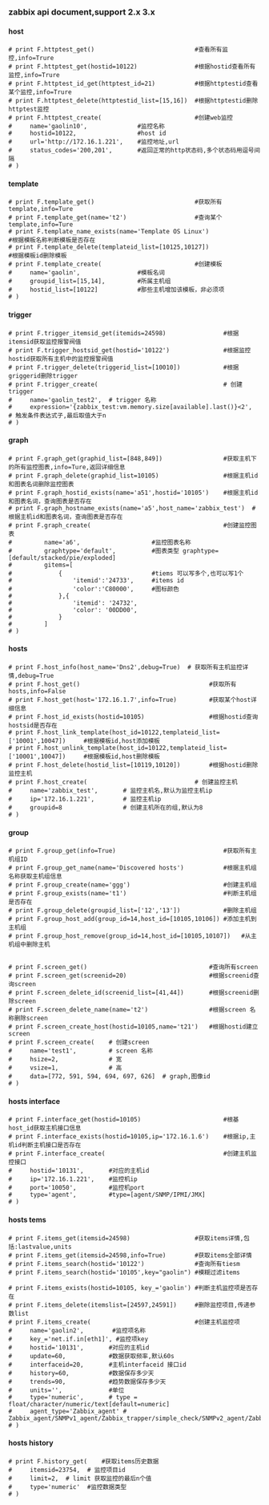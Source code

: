 ### zabbix api document,support 2.x 3.x
#### host
    # print F.httptest_get()                            #查看所有监控,info=Trure
    # print F.httptest_get(hostid=10122)                #根据hostid查看所有监控,info=Trure
    # print F.httptest_id_get(httptest_id=21)           #根据httptestid查看某个监控,info=Trure
    # print F.httptest_delete(httptestid_list=[15,16])  #根据httptestid删除httptest监控
    # print F.httptest_create(                          #创建web监控
    #     name='gaolin10',              #监控名称
    #     hostid=10122,                 #host id
    #     url='http://172.16.1.221',    #监控地址,url
    #     status_codes='200,201',       #返回正常的http状态码,多个状态码用逗号间隔
    # )

#### template
    # print F.template_get()                            #获取所有template,info=Ture
    # print F.template_get(name='t2')                   #查询某个template,info=Ture
    # print F.template_name_exists(name='Template OS Linux')                #根据模板名称判断模板是否存在
    # print F.template_delete(templateid_list=[10125,10127])                #根据模板id删除模板
    # print F.template_create(                          #创建模板
    #     name='gaolin',                #模板名词
    #     groupid_list=[15,14],         #所属主机组
    #     hostid_list=[10122]           #那些主机增加该模板，非必须项
    # )

#### trigger
    # print F.trigger_itemsid_get(itemids=24598)                #根据itemsid获取监控报警阀值
    # print F.trigger_hostsid_get(hostid='10122')               #根据监控hostid获取所有主机中的监控报警阀值
    # print F.trigger_delete(triggerid_list=[10010])            #根据griggerid删除trigger
    # print F.trigger_create(                                   # 创建trigger
    #     name='gaolin_test2',  # trigger 名称
    #     expression='{zabbix_test:vm.memory.size[available].last()}<2',  # 触发条件表达式子,最后取值大于n
    # )

#### graph
    # print F.graph_get(graphid_list=[848,849])                 #获取主机下的所有监控图表,info=Ture,返回详细信息
    # print F.graph_delete(graphid_list=10105)                  #根据主机id和图表名词删除监控图表
    # print F.graph_hostid_exists(name='a51',hostid='10105')    #根据主机id和图表名词，查询图表是否存在
    # print F.graph_hostname_exists(name='a5',host_name='zabbix_test')  #根据主机id和图表名词，查询图表是否存在
    # print F.graph_create(                                     #创建监控图表
    #         name='a6',                    #监控图表名称
    #         graphtype='default',          #图表类型 graphtype=[default/stacked/pie/exploded]
    #         gitems=[
    #             {                         #tiems 可以写多个,也可以写1个
    #                 'itemid':'24733',     #items id
    #                 'color':'C80000',     #图标颜色
    #             },{
    #                 'itemid': '24732',
    #                 'color': '00DD00',
    #             }
    #         ]
    # )

#### hosts
    # print F.host_info(host_name='Dns2',debug=True)  # 获取所有主机监控详情,debug=True
    # print F.host_get()                                    #获取所有hosts,info=False
    # print F.host_get(host='172.16.1.7',info=True)         #获取某个host详细信息
    # print F.host_id_exists(hostid=10105)                  #根据hostid查询hostsid是否存在
    # print F.host_link_template(host_id=10122,templateid_list=['10001',10047])     #根据模板id,host添加模板
    # print F.host_unlink_template(host_id=10122,templateid_list=['10001',10047])     #根据模板id,host删除模板
    # print F.host_delete(hostid_list=[10119,10120])        #根据hostid删除监控主机
    # print F.host_create(                              # 创建监控主机
    #     name='zabbix_test',       # 监控主机名,默认为监控主机ip
    #     ip='172.16.1.221',        # 监控主机ip
    #     groupid=8                 # 创建主机所在的组,默认为8
    # )

#### group
    # print F.group_get(info=True)                              #获取所有主机组ID
    # print F.group_get_name(name='Discovered hosts')           #根据主机组名称获取主机组信息
    # print F.group_create(name='ggg')                          #创建主机组
    # print F.group_exists(name='t1')                           #判断主机组是否存在
    # print F.group_delete(groupid_list=['12','13'])            #删除主机组
    # print F.group_host_add(group_id=14,host_id=[10105,10106]) #添加主机到主机组
    # print F.group_host_remove(group_id=14,host_id=[10105,10107])   #从主机组中删除主机


    # print F.screen_get()                                  #查询所有screen
    # print F.screen_get(screenid=20)                       #根据screenid查询screen
    # print F.screen_delete_id(screenid_list=[41,44])       #根据screenid删除screen
    # print F.screen_delete_name(name='t2')                 #根据screen 名称删除screen
    # print F.screen_create_host(hostid=10105,name='t21')   #根据hostid建立screen
    # print F.screen_create(    # 创建screen
    #     name='test1',         # screen 名称
    #     hsize=2,              # 宽
    #     vsize=1,              # 高
    #     data=[772, 591, 594, 694, 697, 626]  # graph,图像id
    # )

#### hosts interface
    # print F.interface_get(hostid=10105)                       #根基host_id获取主机接口信息
    # print F.interface_exists(hostid=10105,ip='172.16.1.6')    #根据ip,主机id判断主机接口是否存在
    # print F.interface_create(                                 #创建主机监控接口
    #     hostid='10131',       #对应的主机id
    #     ip='172.16.1.221',    #监控机ip
    #     port='10050',         #监控机port
    #     type='agent',         #type=[agent/SNMP/IPMI/JMX]
    # )

#### hosts tems
    # print F.items_get(itemsid=24598)                  #获取items详情,包括:lastvalue,units
    # print F.items_get(itemsid=24598,info=True)        #获取items全部详情
    # print F.items_search(hostid='10122')              #查询所有tiesm
    # print F.items_search(hostid='10105',key="gaolin") #模糊过滤items

    # print F.items_exists(hostid=10105, key_='gaolin') #判断主机监控项是否存在
    # print F.items_delete(itemslist=[24597,24591])     #删除监控项目,传递参数list
    # print F.items_create(                             #创建主机监控项
    #     name='gaolin2',        #监控项名称
    #     key_='net.if.in[eth1]', #监控项key
    #     hostid='10131',       #对应的主机id
    #     update=60,            #数据获取频率,默认60s
    #     interfaceid=20,       #主机interfaceid 接口id
    #     history=60,           #数据保存多少天
    #     trends=90,            #趋势数据保存多少天
    #     units='',             #单位
    #     type='numeric',       # type = float/character/numeric/text[default=numeric]
    #     agent_type='Zabbix_agent' # Zabbix_agent/SNMPv1_agent/Zabbix_trapper/simple_check/SNMPv2_agent/Zabbix_internal/SNMPv3_agent/Zabbix_agent_(active)/Zabbix_aggregate/web_item/external_check/database_monitor/IPMI_agent/SSH_agent/TELNET_agent/calculated/JMX_agent/SNMP_trap
    # )

#### hosts history
    # print F.history_get(    #获取items历史数据
    #     itemsid=23754,  # 监控项目id
    #     limit=2,  # limit 获取监控的最后n个值
    #     type='numeric'  #监控数据类型
    # )
